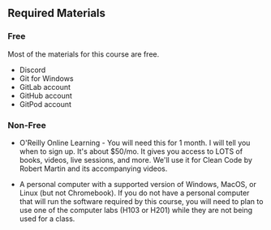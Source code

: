 ## Required Materials

### Free

Most of the materials for this course are free.

- Discord
- Git for Windows
- GitLab account
- GitHub account
- GitPod account

### Non-Free

- O'Reilly Online Learning - You will need this for 1 month. I will
  tell you when to sign up. It's about $50/mo. It gives you access to
  LOTS of books, videos, live sessions, and more. We'll use it for
  Clean Code by Robert Martin and its accompanying videos.

- A personal computer with a supported version of Windows, MacOS, or Linux
  (but not Chromebook). If you do not have a personal computer that will
  run the software required by this course, you will need to plan to use
  one of the computer labs (H103 or H201) while they are not being used
  for a class.
